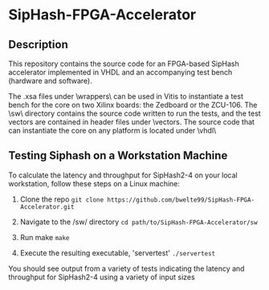 # SipHash-FPGA-Accelerator
## Description
This repository contains the source code for an FPGA-based SipHash accelerator implemented in VHDL and an accompanying test bench (hardware and software).

The .xsa files under \wrappers\ can be used in Vitis to instantiate a test bench for the core on two Xilinx boards: the Zedboard or the ZCU-106. The \sw\ directory contains the source code written to run the tests, and the test vectors are contained in header files under \vectors\.  The source code that can instantiate the core on any platform is located under \vhdl\

## Testing Siphash on a Workstation Machine
To calculate the latency and throughput for SipHash2-4 on your local workstation, follow these steps on a Linux machine:

1) Clone the repo 
`git clone https://github.com/bwelte99/SipHash-FPGA-Accelerator.git`

2) Navigate to the /sw/ directory
`cd path/to/SipHash-FPGA-Accelerator/sw`

3) Run make
`make`

4) Execute the resulting executable, 'servertest'
`./servertest`

You should see output from a variety of tests indicating the latency and throughput for SipHash2-4 using a variety of input sizes







